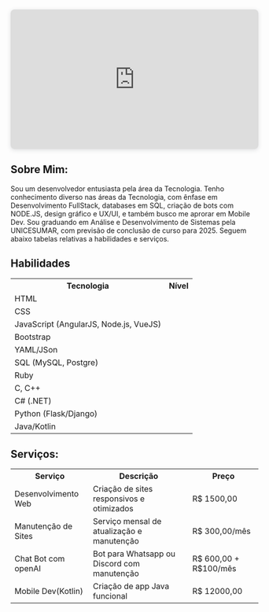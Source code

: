 <!DOCTYPE html>
<html lang="pt">
<head>
<meta charset="UTF-8">
<meta name="viewport" content="width=device-width, initial-scale=1.0">
<link rel="stylesheet" href="https://use.fontawesome.com/releases/v5.6.3/css/all.css">
<title>Portfólio</title>
<style>
  
@import url('https://fonts.googleapis.com/css?family=Fira+Code&display=swap');
  body {
    font-family: 'Fira Code', monospace;
    background-color: #000000;
    color: #333;
    margin: 10px;
    padding: 0;
  }
  .content {
    padding: 20px;
    background-color: #fff;
  }
  .skill-table {
    width: 100%;
    border-collapse: collapse;
    margin-bottom: 50px
  }
  .skill-table th,
  .skill-table td {
    text-align: left;
    padding: 12px;
  }
  .skill-table th {
    background-color: #add9e6;
  }
  .skill-bar {
    background-color: #ccc;
    border-radius: 4px;
    overflow: hidden;
  }
  .skill-fill {
    height: 18px;
    background-color: #000000;
    width: 0%;
    border-radius: 3px;
    transition: width 3s ease-in-out;
  }
  table {
  width: 100%;
  border-collapse: collapse;
  border-spacing: 0;
}

th, td {
  border: 1px solid #000000;
  padding: 8px;
  text-align: left;
}

th {
  background-color: #aad9e6;
  color: white;
}

tr:nth-child(even) {
  background-color: #aad9e6;
}

tr:nth-child(odd) {
  background-color: white;
}

tr:hover {
  background-color: #d0eef7;
}


  .contact-info {
    margin-top: 20px;
  }
  .contact-link {
    display: inline-block;
    margin-right: 10px;
  }
  .contact-link img {
    width: 24px;
    height: 24px;
  }
  .contact-link .fab {
  font-size: 24px;
  color: #add9e6;
  margin-right: 10px;
}

  .footer {
  background-color: white;
  color: #add9e6;
  margin: 0;
  padding: 10px 30px;
  text-align: center;
  }

</style>
</head>
<body>
  <div style="position: relative; width: 100%; height: 0; padding-top: 56.2500%;
 padding-bottom: 0; box-shadow: 0 2px 8px 0 rgba(63,69,81,0.16); margin-top: 1.6em; margin-bottom: 0.9em; overflow: hidden;
 border-radius: 8px; will-change: transform;">
    <iframe loading="lazy" style="position: absolute; width: 100%; height: 100%; top: 0; left: 0; border: none; padding: 0;margin: 0;"
      src="https:&#x2F;&#x2F;www.canva.com&#x2F;design&#x2F;DAGFyRU15AA&#x2F;82o8SsC-nCW2ZM0kekch2g&#x2F;view?embed" allowfullscreen="allowfullscreen" allow="fullscreen">
  </iframe>
  </div>
    <a href="https:&#x2F;&#x2F;www.canva.com&#x2F;design&#x2F;DAGFyRU15AA&#x2F;82o8SsC-nCW2ZM0kekch2g&#x2F;view?utm_content=DAGFyRU15AA&amp;utm_campaign=designshare&amp;utm_medium=embeds&amp;utm_source=link" target="_blank" rel="noopener"></a>
  <div class="content">
    <h2>Sobre Mim:</h2>
      <p>Sou um desenvolvedor entusiasta pela área da Tecnologia. Tenho conhecimento diverso nas áreas da Tecnologia, com ênfase em Desenvolvimento FullStack, databases em SQL, criação de bots com NODE.JS, design gráfico e UX/UI, e também busco me aprorar em Mobile Dev. Sou graduando em Análise e Desenvolvimento de Sistemas pela UNICESUMAR, com previsão de conclusão de curso para 2025. Seguem abaixo tabelas relativas a habilidades e serviços.  </p>
    <h2>Habilidades</h2>
      <table class="skill-table">
        <tr>
          <th>Tecnologia</th>
          <th>Nível</th>
        </tr>
        <tr>
          <td>HTML</td>
          <td>
            <div class="skill-bar">
            <div class="skill-fill" data-nivel="95"></div>
            </div>
          </td>
        <tr>
          <td>CSS</td>
          <td>
            <div class="skill-bar">
            <div class="skill-fill" data-nivel="90"></div>
          </div>
        </td>
      </tr>
      <tr>
        <td>JavaScript (AngularJS, Node.js, VueJS)</td>
        <td>
          <div class="skill-bar">
            <div class="skill-fill" data-nivel="85"></div>
          </div>
        </td>
        <tr>
          <tr>
        <td>Bootstrap</td>
        <td>
          <div class="skill-bar">
            <div class="skill-fill" data-nivel="70"></div>
          </div>
        </td>
        <tr>
          <tr>
        <td>YAML/JSon</td>
        <td>
          <div class="skill-bar">
            <div class="skill-fill" data-nivel="65"></div>
          </div>
        </td>
        <tr>
        <td>SQL (MySQL, Postgre)</td>
        <td>
          <div class="skill-bar">
            <div class="skill-fill" data-nivel="100"></div>
          </div>
        </td>
        <tr>
        <td>Ruby</td>
        <td>
          <div class="skill-bar">
            <div class="skill-fill" data-nivel="40"></div>
          </div>
        </td>
        <tr>
        <tr>
        <td>C, C++</td>
        <td>
          <div class="skill-bar">
            <div class="skill-fill" data-nivel="90"></div>
          </div>
        </td>
        <tr>
        <td>C# (.NET)</td>
        <td>
          <div class="skill-bar">
            <div class="skill-fill" data-nivel="80"></div>
          </div>
        </td>
        <tr>
        <td>Python (Flask/Django)</td>
        <td>
          <div class="skill-bar">
            <div class="skill-fill" data-nivel="90"></div>
          </div>
        </td>
        <tr>
        <td>Java/Kotlin</td>
        <td>
          <div class="skill-bar">
            <div class="skill-fill" data-nivel="55"></div>
          </div>
        </td>
      </table>
          <h2>Serviços:</h2>
      <table class="skills-table">
  <tr>
    <th>Serviço</th>
    <th>Descrição</th>
    <th>Preço</th>
  </tr>
  <tr>
    <td>Desenvolvimento Web</td>
    <td>Criação de sites responsivos e otimizados</td>
    <td>R$ 1500,00</td>
  </tr>
  <tr>
    <td>Manutenção de Sites</td>
    <td>Serviço mensal de atualização e manutenção</td>
    <td>R$ 300,00/mês</td>
  </tr>
  <tr>
    <td>Chat Bot com openAI</td>
    <td>Bot para Whatsapp ou Discord com manutenção</td>
    <td>R$ 600,00 + R$100/mês</td>
  </tr>
  <tr>
    <td>Mobile Dev(Kotlin)</td>
    <td>Criação de app Java funcional</td>
    <td>R$ 12000,00</td>
  </tr>
</table>
          <h2></h2>
          <h2></h2>
  <footer>
        <div class="footer">
          <a href="https://wa.me/+5521984047722" class="contact-link">
             <i class="fab fa-whatsapp"></i>
          </a>
          <a href="https://www.github.com/haaczito" class="contact-link">
            <i class="fab fa-github"></i>
          </a>
          <a href="https://www.linkedin.com/in/caio-ferreira-616b77222?utm_source=share&utm_campaign=share_via&utm_content=profile&utm_medium=android_app" class="contact-link">
             <i class="fab fa-linkedin-in"></i>
          </a>
            <a href="https://www.instagram.com/ferreirahaac" class="contact-link">
              <i class="fab fa-instagram" aria-hidden="true"></i>
             </a>
          </a>
        </div>
  </footer>
  <script>      
   function animarBarrasDeHabilidades() {
   var barras = document.querySelectorAll('.skill-fill');
  
    barras.forEach(function(barra) {
     var nivel = barra.getAttribute('data-nivel');
     barra.style.width = 0;
    
    setTimeout(function() {
      barra.style.width = nivel + '%';
    }, 100);
  });
}
          

window.onload = animarBarrasDeHabilidades();

  </script>
</body>
</html>
